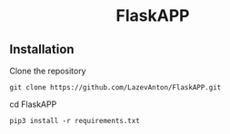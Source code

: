 <h1 align="center">FlaskAPP</h1>
<h2 align="center">

</h2>

<p align="center">

## Installation

Clone the repository
```commandline
git clone https://github.com/LazevAnton/FlaskAPP.git
```
cd FlaskAPP
```commandline
pip3 install -r requirements.txt
```
